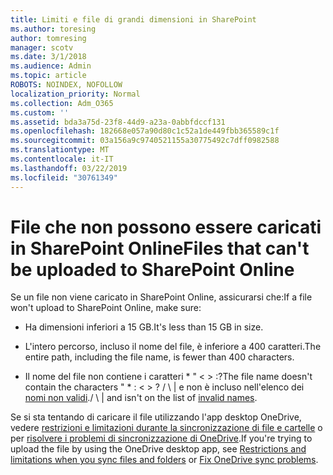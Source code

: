 ```yaml
---
title: Limiti e file di grandi dimensioni in SharePoint
ms.author: toresing
author: tomresing
manager: scotv
ms.date: 3/1/2018
ms.audience: Admin
ms.topic: article
ROBOTS: NOINDEX, NOFOLLOW
localization_priority: Normal
ms.collection: Adm_O365
ms.custom: ''
ms.assetid: bda3a75d-23f8-44d9-a23a-0abbfdccf131
ms.openlocfilehash: 182668e057a90d80c1c52a1de449fbb365589c1f
ms.sourcegitcommit: 03a156a9c9740521155a30775492c7dff0982588
ms.translationtype: MT
ms.contentlocale: it-IT
ms.lasthandoff: 03/22/2019
ms.locfileid: "30761349"
---
```

# <a name="files-that-cant-be-uploaded-to-sharepoint-online"></a><span data-ttu-id="06f17-102">File che non possono essere caricati in SharePoint Online</span><span class="sxs-lookup"><span data-stu-id="06f17-102">Files that can't be uploaded to SharePoint Online</span></span>

<span data-ttu-id="06f17-103">Se un file non viene caricato in SharePoint Online, assicurarsi che:</span><span class="sxs-lookup"><span data-stu-id="06f17-103">If a file won't upload to SharePoint Online, make sure:</span></span>
  
- <span data-ttu-id="06f17-104">Ha dimensioni inferiori a 15 GB.</span><span class="sxs-lookup"><span data-stu-id="06f17-104">It's less than 15 GB in size.</span></span>
    
- <span data-ttu-id="06f17-105">L'intero percorso, incluso il nome del file, è inferiore a 400 caratteri.</span><span class="sxs-lookup"><span data-stu-id="06f17-105">The entire path, including the file name, is fewer than 400 characters.</span></span>
    
- <span data-ttu-id="06f17-106">Il nome del file non contiene i caratteri \* " \< \> :?</span><span class="sxs-lookup"><span data-stu-id="06f17-106">The file name doesn't contain the characters " \* : \< \> ?</span></span> <span data-ttu-id="06f17-107">/ \ | e non è incluso nell'elenco dei [nomi non validi](https://go.microsoft.com/fwlink/?linkid=866430).</span><span class="sxs-lookup"><span data-stu-id="06f17-107">/ \ | and isn't on the list of [invalid names](https://go.microsoft.com/fwlink/?linkid=866430).</span></span>
    
<span data-ttu-id="06f17-108">Se si sta tentando di caricare il file utilizzando l'app desktop OneDrive, vedere [restrizioni e limitazioni durante la sincronizzazione di file e cartelle](http://go.microsoft.com/fwlink/p/?LinkID=717734) o per [risolvere i problemi di sincronizzazione di OneDrive](https://go.microsoft.com/fwlink/?linkid=866431).</span><span class="sxs-lookup"><span data-stu-id="06f17-108">If you're trying to upload the file by using the OneDrive desktop app, see [Restrictions and limitations when you sync files and folders](http://go.microsoft.com/fwlink/p/?LinkID=717734) or [Fix OneDrive sync problems](https://go.microsoft.com/fwlink/?linkid=866431).</span></span>
  

